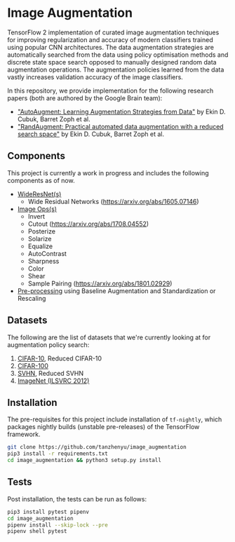 # Image Augmentation

TensorFlow 2 implementation of curated image augmentation techniques for improving regularization and accuracy of modern classifiers trained using popular CNN architectures. The data augmentation strategies are automatically searched from the data using policy optimisation methods and discrete state space search opposed to manually designed random data augmentation operations. The augmentation policies learned from the data vastly increases validation accuracy of the image classifiers.

In this repository, we provide implementation for the following research papers (both are authored by the Google Brain team):
- ["AutoAugment: Learning Augmentation Strategies from Data"](https://arxiv.org/abs/1805.09501) by Ekin D. Cubuk, Barret Zoph et al.
- ["RandAugment: Practical automated data augmentation with a reduced search space"](https://arxiv.org/abs/1909.13719) by Ekin D. Cubuk, Barret Zoph et al.

## Components
This project is currently a work in progress and includes the following components as of now.
- [WideResNet(s)](./image_augmentation/wide_resnet)
    - Wide Residual Networks (https://arxiv.org/abs/1605.07146)
- [Image Ops(s)](./image_augmentation/image)
    - Invert
    - Cutout (https://arxiv.org/abs/1708.04552)
    - Posterize
    - Solarize
    - Equalize
    - AutoContrast
    - Sharpness
    - Color
    - Shear
    - Sample Pairing (https://arxiv.org/abs/1801.02929)
- [Pre-processing](./image_augmentation/preprocessing) using Baseline Augmentation and Standardization or Rescaling

## Datasets

The following are the list of datasets that we're currently looking at for augmentation policy search:
1. [CIFAR-10](https://www.tensorflow.org/datasets/catalog/cifar10), Reduced CIFAR-10
2. [CIFAR-100](https://www.tensorflow.org/datasets/catalog/cifar100)
3. [SVHN](https://www.tensorflow.org/datasets/catalog/svhn_cropped), Reduced SVHN
4. [ImageNet (ILSVRC 2012)](http://image-net.org/)

## Installation

The pre-requisites for this project include installation of `tf-nightly`, which packages nightly builds (unstable pre-releases) of the TensorFlow framework. 
```bash
git clone https://github.com/tanzhenyu/image_augmentation
pip3 install -r requirements.txt
cd image_augmentation && python3 setup.py install
```

## Tests

Post installation, the tests can be run as follows:

```bash
pip3 install pytest pipenv
cd image_augmentation
pipenv install --skip-lock --pre 
pipenv shell pytest
```